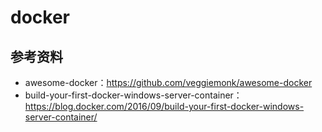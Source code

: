 # docker


## 参考资料
- awesome-docker：https://github.com/veggiemonk/awesome-docker
- build-your-first-docker-windows-server-container：https://blog.docker.com/2016/09/build-your-first-docker-windows-server-container/
